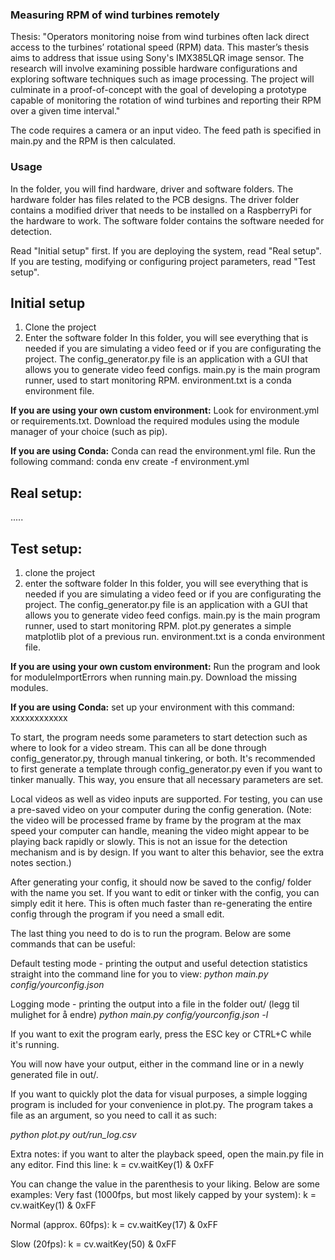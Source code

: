 ### Measuring RPM of wind turbines remotely

Thesis:
"Operators monitoring noise from wind turbines often lack direct access to the turbines’ rotational speed (RPM) data. This master’s thesis aims to address that issue using Sony's IMX385LQR image sensor. 
The research will involve examining possible hardware configurations and exploring software techniques such as image processing. The project will culminate in a proof-of-concept with the goal of developing a prototype capable of monitoring the rotation of wind turbines and reporting their RPM over a given time interval."

The code requires a camera or an input video. The feed path is specified in main.py and the RPM is then calculated.

### Usage

In the folder, you will find hardware, driver and software folders. The hardware folder has files related to the PCB designs. The driver folder contains a modified driver that needs to be installed on a RaspberryPi for the hardware to work. The software folder contains the software needed for detection.

Read "Initial setup" first. If you are deploying the system, read "Real setup". If you are testing, modifying or configuring project parameters, read "Test setup".

## Initial setup
1. Clone the project
2. Enter the software folder
In this folder, you will see everything that is needed if you are simulating a video feed or if you are configurating the project.
The config_generator.py file is an application with a GUI that allows you to generate video feed configs. 
main.py is the main program runner, used to start monitoring RPM.
environment.txt is a conda environment file. 

**If you are using your own custom environment:**
Look for environment.yml or requirements.txt. Download the required modules using the module manager of your choice (such as pip). 

**If you are using Conda:** 
Conda can read the environment.yml file. Run the following command:
conda env create -f environment.yml

## Real setup:
.....



## Test setup:
1. clone the project
2. enter the software folder
In this folder, you will see everything that is needed if you are simulating a video feed or if you are configurating the project.
The config_generator.py file is an application with a GUI that allows you to generate video feed configs. 
main.py is the main program runner, used to start monitoring RPM.
plot.py generates a simple matplotlib plot of a previous run.
environment.txt is a conda environment file. 

**If you are using your own custom environment:**
Run the program and look for moduleImportErrors when running main.py. Download the missing modules. 

**If you are using Conda:** 
set up your environment with this command: 
xxxxxxxxxxxx



To start, the program needs some parameters to start detection such as where to look for a video stream. This can all be done through config_generator.py, through manual tinkering, or both. It's recommended to first generate a template through config_generator.py even if you want to tinker manually. This way, you ensure that all necessary parameters are set.

Local videos as well as video inputs are supported. For testing, you can use a pre-saved video on your computer during the config generation.
(Note: the video will be processed frame by frame by the program at the max speed your computer can handle, meaning the video might appear to be playing back rapidly or slowly. This is not an issue for the detection mechanism and is by design. If you want to alter this behavior, see the extra notes section.)

After generating your config, it should now be saved to the config/ folder with the name you set. 
If you want to edit or tinker with the config, you can simply edit it here. This is often much faster than re-generating the entire config through the program if you need a small edit.

The last thing you need to do is to run the program. Below are some commands that can be useful:

Default testing mode - printing the output and useful detection statistics straight into the command line for you to view:
*python main.py config/yourconfig.json*

Logging mode - printing the output into a file in the folder out/ (legg til mulighet for å endre)
*python main.py config/yourconfig.json -l*

If you want to exit the program early, press the ESC key or CTRL+C while it's running.

You will now have your output, either in the command line or in a newly generated file in out/. 

If you want to quickly plot the data for visual purposes, a simple logging program is included for your convenience in plot.py. The program takes a file as an argument, so you need to call it as such:

*python plot.py out/run_log.csv*




Extra notes:
if you want to alter the playback speed, open the main.py file in any editor. Find this line:
k = cv.waitKey(1) & 0xFF

You can change the value in the parenthesis to your liking. Below are some examples:
Very fast (1000fps, but most likely capped by your system):
k = cv.waitKey(1) & 0xFF

Normal (approx. 60fps):
k = cv.waitKey(17) & 0xFF

Slow (20fps):
k = cv.waitKey(50) & 0xFF
